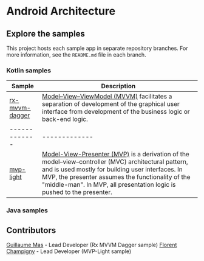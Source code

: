 # Android Architecture

## Explore the samples

This project hosts each sample app in separate repository branches. For more information, see the `README.md` file in each branch.

### Kotlin samples
| Sample | Description |
| ------------- | ------------- |
| [rx-mvvm-dagger](https://github.com/AndroidDevFr/android-architecture/tree/sample-kotlin-rx-mvvm-dagger) | [Model–View–ViewModel (MVVM)](https://en.wikipedia.org/wiki/Model%E2%80%93view%E2%80%93viewmodel) facilitates a separation of development of the graphical user interface from development of the business logic or back-end logic. |
| ------------- | ------------- |
| [mvp-light](https://github.com/AndroidDevFr/android-architecture/tree/sample-java-mvp-light) | [Model-View-Presenter (MVP)](https://en.wikipedia.org/wiki/Model%E2%80%93view%E2%80%93presenter) is a derivation of the model–view–controller (MVC) architectural pattern, and is used mostly for building user interfaces. In MVP, the presenter assumes the functionality of the "middle-man". In MVP, all presentation logic is pushed to the presenter.|

### Java samples


## Contributors

[Guillaume Mas](https://github.com/NodensN) - Lead Developer (Rx MVVM Dagger sample)
[Florent Champigny](https://github.com/Florent37) - Lead Developer (MVP-Light sample)
